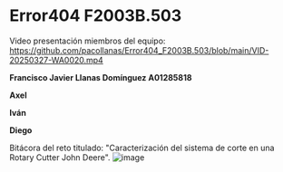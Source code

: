 # Error404 F2003B.503
Video presentación miembros del equipo: https://github.com/pacollanas/Error404_F2003B.503/blob/main/VID-20250327-WA0020.mp4

**Francisco Javier Llanas Domínguez A01285818**

**Axel**

**Iván**

**Diego**

Bitácora del reto titulado: "Caracterización del sistema de corte en una Rotary Cutter John Deere".
![image](https://github.com/user-attachments/assets/50e695b1-27ee-4471-94d4-d4dbca587265)
